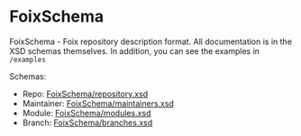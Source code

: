 # FoixSchema

FoixSchema - Foix repository description format. All documentation is in the XSD schemas themselves.
In addition, you can see the examples in `/examples`

Schemas:

- Repo: [FoixSchema/repository.xsd](https://raw.githubusercontent.com/RuJect/FoixSchema/refs/heads/main/repository.xsd)
- Maintainer: [FoixSchema/maintainers.xsd](https://raw.githubusercontent.com/RuJect/FoixSchema/refs/heads/main/maintainer.xsd)
- Module: [FoixSchema/modules.xsd](https://raw.githubusercontent.com/RuJect/FoixSchema/refs/heads/main/module.xsd)
- Branch: [FoixSchema/branches.xsd](https://raw.githubusercontent.com/RuJect/FoixSchema/refs/heads/main/branch.xsd)
